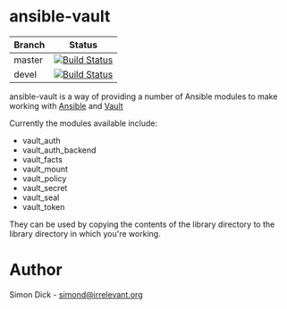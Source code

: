 ansible-vault
=============

Branch | Status
-------|-------
master | [![Build Status](https://travis-ci.org/sidick/ansible_vault.svg?branch=master)](https://travis-ci.org/sidick/ansible_vault)
devel | [![Build Status](https://travis-ci.org/sidick/ansible_vault.svg?branch=master)](https://travis-ci.org/sidick/ansible_vault)

ansible-vault is a way of providing a number of Ansible modules to make working
with [Ansible] and [Vault]

Currently the modules available include:

* vault_auth
* vault_auth_backend
* vault_facts
* vault_mount
* vault_policy
* vault_secret
* vault_seal
* vault_token

They can be used by copying the contents of the library directory to the library
directory in which you're working.

Author
======
Simon Dick - <simond@irrelevant.org>

[Ansible]: https://www.ansible.com/ "Automation For Everyone"
[Vault]: https://www.vaultproject.io/ "A tool for managing secrets"
